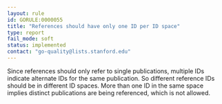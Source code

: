 ```yaml
---
layout: rule
id: GORULE:0000055
title: "References should have only one ID per ID space"
type: report
fail_mode: soft
status: implemented
contact: "go-quality@lists.stanford.edu"
---
```

Since references should only refer to single publications, multiple IDs indicate
alternate IDs for the same publication. So different reference IDs should be in
different ID spaces. More than one ID in the same space implies distinct publications
are being referenced, which is not allowed.
